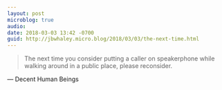 ```yaml
---
layout: post
microblog: true
audio: 
date: 2018-03-03 13:42 -0700
guid: http://jbwhaley.micro.blog/2018/03/03/the-next-time.html
---
```

> The next time you consider putting a caller on speakerphone while walking around in a public place, please reconsider.

— Decent Human Beings

